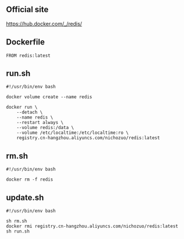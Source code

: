 ## Official site
https://hub.docker.com/_/redis/

## Dockerfile
```
FROM redis:latest
```

## run.sh
```
#!/usr/bin/env bash

docker volume create --name redis

docker run \
    --detach \
    --name redis \
    --restart always \
    --volume redis:/data \
    --volume /etc/localtime:/etc/localtime:ro \
    registry.cn-hangzhou.aliyuncs.com/nichozuo/redis:latest
```

## rm.sh
```
#!/usr/bin/env bash

docker rm -f redis
```

## update.sh
```
#!/usr/bin/env bash

sh rm.sh
docker rmi registry.cn-hangzhou.aliyuncs.com/nichozuo/redis:latest
sh run.sh
```